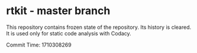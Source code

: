 # rtkit - master branch

This repository contains frozen state of the repository.
Its history is cleared. It is used only for static code
analysis with Codacy.

Commit Time: 1710308269